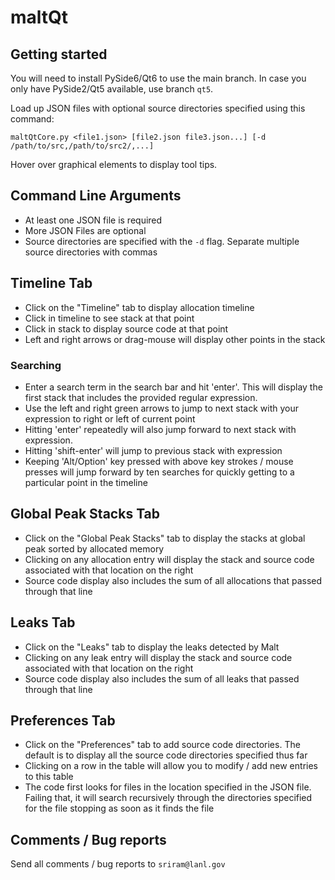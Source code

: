 # maltQt

## Getting started

You will need to install PySide6/Qt6 to use the main branch.  In case
you only have PySide2/Qt5 available, use branch `qt5`.

Load up JSON files with optional source directories specified using this command:
```
maltQtCore.py <file1.json> [file2.json file3.json...] [-d /path/to/src,/path/to/src2/,...]
```
Hover over graphical elements to display tool tips.

## Command Line Arguments
- At least one JSON file is required
- More JSON Files are optional
- Source directories are specified with the `-d` flag.  Separate
  multiple source directories with commas

## Timeline Tab
- Click on the "Timeline" tab to display allocation timeline
- Click in timeline to see stack at that point
- Click in stack to display source code at that point
- Left and right arrows or drag-mouse will display other points in the
  stack

### Searching
- Enter a search term in the search bar and hit 'enter'.  This will
  display the first stack that includes the provided regular
  expression.
- Use the left and right green arrows to jump to next stack with your
  expression to right or left of current point
- Hitting 'enter' repeatedly will also jump forward to next stack with expression.  
- Hitting 'shift-enter' will jump to previous stack with expression
- Keeping 'Alt/Option' key pressed with above key strokes / mouse
  presses will jump forward by ten searches for quickly getting to a
  particular point in the timeline

## Global Peak Stacks Tab
- Click on the "Global Peak Stacks" tab to display the stacks at
  global peak sorted by allocated memory
- Clicking on any allocation entry will display the stack and source
  code associated with that location on the right
- Source code display also includes the sum of all allocations that
  passed through that line

## Leaks Tab
- Click on the "Leaks" tab to display the leaks detected by Malt
- Clicking on any leak entry will display the stack and source code
  associated with that location on the right
- Source code display also includes the sum of all leaks that passed
  through that line

## Preferences Tab
- Click on the "Preferences" tab to add source code directories.  The
  default is to display all the source code directories specified thus
  far
- Clicking on a row in the table will allow you to modify / add new
  entries to this table
- The code first looks for files in the location specified in the JSON
  file.  Failing that, it will search recursively through the
  directories specified for the file stopping as soon as it finds the
  file

## Comments / Bug reports
Send all comments / bug reports to `sriram@lanl.gov`
